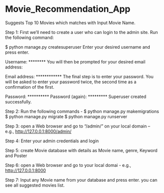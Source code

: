 # Movie_Recommendation_App
Suggests Top 10 Movies which matches with Input Movie Name.

Step 1: First we’ll need to create a user who can login to the admin site. Run the following command:

$ python manage.py createsuperuser
Enter your desired username and press enter.

Username: ********
You will then be prompted for your desired email address:

Email address: ************
The final step is to enter your password. You will be asked to enter your password twice, the second time as a confirmation of the first.

Password: **********
Password (again): *********
Superuser created successfully.

Step 2: Run the following commands -
$ python manage.py makemigrations
$ python manage.py migrate
$ python manage.py runserver

Step 3: open a Web browser and go to “/admin/” on your local domain – e.g., http://127.0.0.1:8000/admin/

Step 4: Enter your admin credentials and login

Step 5: create Movie database with details as Movie name, genre, Keyword and Poster

Step 6: open a Web browser and go to your local domai - e.g., http://127.0.0.1:8000

Step 7: Input any Movie name from your database and press enter. you can see all suggested movies list.
